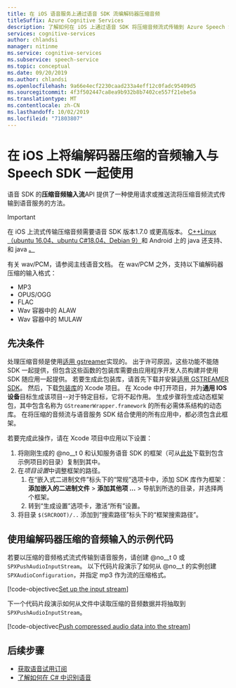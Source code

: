 ```yaml
---
title: 在 iOS 语音服务上通过语音 SDK 流编解码器压缩音频
titleSuffix: Azure Cognitive Services
description: 了解如何在 iOS 上通过语音 SDK 将压缩音频流式传输到 Azure Speech Services。
services: cognitive-services
author: chlandsi
manager: nitinme
ms.service: cognitive-services
ms.subservice: speech-service
ms.topic: conceptual
ms.date: 09/20/2019
ms.author: chlandsi
ms.openlocfilehash: 9a66e4ecf2230caad233a4eff12c0fadc95409d5
ms.sourcegitcommit: 4f3f502447ca8ea9b932b8b7402ce557f21ebe5a
ms.translationtype: MT
ms.contentlocale: zh-CN
ms.lasthandoff: 10/02/2019
ms.locfileid: "71803807"
---
```

# <a name="using-codec-compressed-audio-input-with-the-speech-sdk-on-ios"></a>在 iOS 上将编解码器压缩的音频输入与 Speech SDK 一起使用

语音 SDK 的**压缩音频输入流**API 提供了一种使用请求或推送流将压缩音频流式传输到语音服务的方法。

> [!IMPORTANT]
> 在 iOS 上流式传输压缩音频需要语音 SDK 版本1.7.0 或更高版本。 [ C++Linux （ubuntu 16.04、ubuntu C#18.04、Debian 9）](how-to-use-codec-compressed-audio-input-streams.md)和 Android 上的 java 还支持、和 java [。](how-to-use-codec-compressed-audio-input-streams-android.md)

有关 wav/PCM，请参阅主线语音文档。  在 wav/PCM 之外，支持以下编解码器压缩的输入格式：

- MP3
- OPUS/OGG
- FLAC
- Wav 容器中的 ALAW
- Wav 容器中的 MULAW

## <a name="prerequisites"></a>先决条件

处理压缩音频是使用[适用 gstreamer](https://gstreamer.freedesktop.org)实现的。
出于许可原因，这些功能不能随 SDK 一起提供，但包含这些函数的包装库需要由应用程序开发人员构建并使用 SDK 随应用一起提供。
若要生成此包装库，请首先下载并安装[适用 GSTREAMER SDK](https://gstreamer.freedesktop.org/data/pkg/ios/1.16.0/gstreamer-1.0-devel-1.16.0-ios-universal.pkg)。
然后，下载[包装库](https://github.com/Azure-Samples/cognitive-services-speech-sdk/tree/master/samples/objective-c/ios/compressed-streams/GStreamerWrapper)的 Xcode 项目。
在 Xcode 中打开项目，并为**通用 IOS 设备**目标生成该项目--对于特定目标，它将不起作用。
生成步骤将生成动态框架包，其中包含名称为 `GStreamerWrapper.framework` 的所有必需体系结构的动态库。
在将压缩的音频流与语音服务 SDK 结合使用的所有应用中，都必须包含此框架。

若要完成此操作，请在 Xcode 项目中应用以下设置：

1. 将刚刚生成的 @no__t 0 和认知服务语音 SDK 的框架（可从[此处](https://aka.ms/csspeech/iosbinary)下载到包含示例项目的目录）复制到其中。
1. 在*项目设置*中调整框架的路径。
    1. 在“嵌入式二进制文件”标头下的“常规”选项卡中，添加 SDK 库作为框架：**添加嵌入的二进制文件** > **添加其他项 ...** > 导航到所选的目录，并选择两个框架。
    1. 转到“生成设置”选项卡，激活“所有”设置。
1. 将目录 `$(SRCROOT)/..` 添加到“搜索路径”标头下的“框架搜索路径”。

## <a name="example-code-using-codec-compressed-audio-input"></a>使用编解码器压缩的音频输入的示例代码

若要以压缩的音频格式流式传输到语音服务，请创建 @no__t 0 或 `SPXPushAudioInputStream`。
以下代码片段演示了如何从 @no__t 的实例创建 `SPXAudioConfiguration`，并指定 mp3 作为流的压缩格式。

[!code-objectivec[Set up the input stream](~/samples-cognitive-services-speech-sdk/samples/objective-c/ios/compressed-streams/CompressedStreamsSample/CompressedStreamsSample/ViewController.m?range=66-77&highlight=2-11)]

下一个代码片段演示如何从文件中读取压缩的音频数据并将抽取到 `SPXPushAudioInputStream`。

[!code-objectivec[Push compressed audio data into the stream](~/samples-cognitive-services-speech-sdk/samples/objective-c/ios/compressed-streams/CompressedStreamsSample/CompressedStreamsSample/ViewController.m?range=105-151&highlight=19-44)]

## <a name="next-steps"></a>后续步骤

- [获取语音试用订阅](https://azure.microsoft.com/try/cognitive-services/)
- [了解如何在 C# 中识别语音](quickstart-csharp-dotnet-windows.md)

